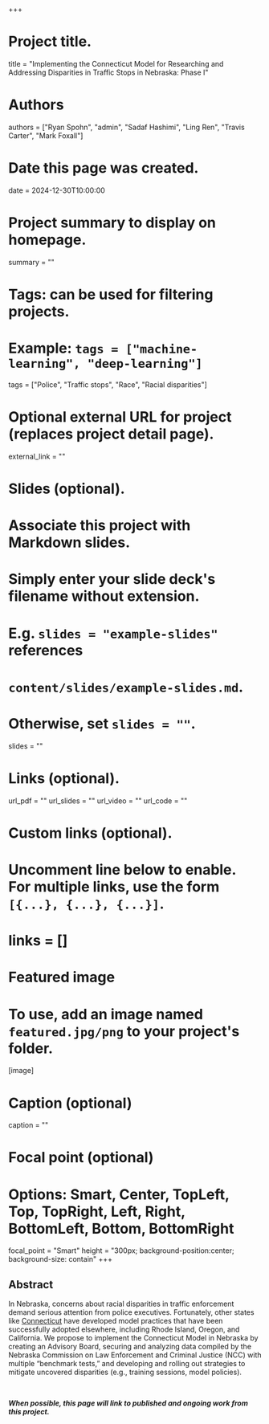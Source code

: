 +++
# Project title.
title = "Implementing the Connecticut Model for Researching and Addressing Disparities in Traffic Stops in Nebraska: Phase I"

# Authors
authors = ["Ryan Spohn", "admin", "Sadaf Hashimi", "Ling Ren", "Travis Carter", "Mark Foxall"]

# Date this page was created.
date = 2024-12-30T10:00:00

# Project summary to display on homepage.
summary = ""

# Tags: can be used for filtering projects.
# Example: `tags = ["machine-learning", "deep-learning"]`
tags = ["Police", "Traffic stops", "Race", "Racial disparities"]

# Optional external URL for project (replaces project detail page).
external_link = ""

# Slides (optional).
#   Associate this project with Markdown slides.
#   Simply enter your slide deck's filename without extension.
#   E.g. `slides = "example-slides"` references 
#   `content/slides/example-slides.md`.
#   Otherwise, set `slides = ""`.
slides = ""

# Links (optional).
url_pdf = ""
url_slides = ""
url_video = ""
url_code = ""

# Custom links (optional).
#   Uncomment line below to enable. For multiple links, use the form `[{...}, {...}, {...}]`.
# links = []

# Featured image
# To use, add an image named `featured.jpg/png` to your project's folder. 
[image]
  # Caption (optional)
  caption = ""
  
  # Focal point (optional)
  # Options: Smart, Center, TopLeft, Top, TopRight, Left, Right, BottomLeft, Bottom, BottomRight
  focal_point = "Smart"
  height = "300px; background-position:center; background-size: contain"
+++

## Abstract

In Nebraska, concerns about racial disparities in traffic enforcement demand serious attention from police executives. Fortunately, other states like [Connecticut](https://onlinelibrary.wiley.com/doi/full/10.1111/1745-9133.12528) have developed model practices that have been successfully adopted elsewhere, including Rhode Island, Oregon, and California. We propose to implement the Connecticut Model in Nebraska by creating an Advisory Board, securing and analyzing data compiled by the Nebraska Commission on Law Enforcement and Criminal Justice (NCC) with multiple “benchmark tests,” and developing and rolling out strategies to mitigate uncovered disparities (e.g., training sessions, model policies).

</br>

***When possible, this page will link to published and ongoing work from this project.***

